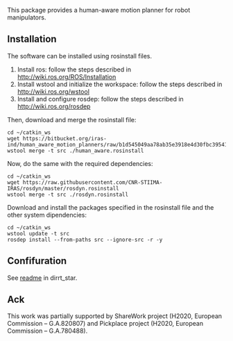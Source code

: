 This package provides a human-aware motion planner for robot manipulators. 

## Installation

The software can be installed using rosinstall files.

1. Install ros: follow the steps described in http://wiki.ros.org/ROS/Installation
2. Install wstool and initialize the workspace: follow the steps described in http://wiki.ros.org/wstool
3. Install and configure rosdep: follow the steps described in http://wiki.ros.org/rosdep

Then, download and merge the rosinstall file:
```
cd ~/catkin_ws
wget https://bitbucket.org/iras-ind/human_aware_motion_planners/raw/b1d545049aa78ab35e3918e4d30fbc395416ad40/human_aware.rosinstall
wstool merge -t src ./human_aware.rosinstall
```
Now, do the same with the required dependencies:
```
cd ~/catkin_ws
wget https://raw.githubusercontent.com/CNR-STIIMA-IRAS/rosdyn/master/rosdyn.rosinstall
wstool merge -t src ./rosdyn.rosinstall
```
Download and install the packages specified in the rosinstall file and the other system dipendencies:
```
cd ~/catkin_ws
wstool update -t src
rosdep install --from-paths src --ignore-src -r -y
```
## Confifuration

See [readme](dirrt_star/readme.md) in dirrt_star.

## Ack

This work was partially supported by ShareWork project (H2020, European Commission – G.A.820807) and Pickplace project (H2020, European Commission – G.A.780488).